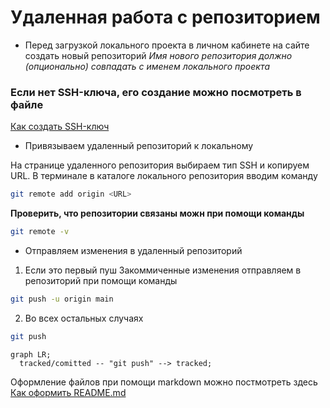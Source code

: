# Удаленная работа с репозиторием

- Перед загрузкой локального проекта 
в личном кабинете на сайте создать новый репозиторий
*Имя нового репозитория должно (опционально) совпадать с именем локального проекта*

### Если нет SSH-ключа, его создание можно посмотреть в файле
[Как создать SSH-ключ](https://github.com/vikolga/git_project/blob/main/generation_ssh.md)

- Привязываем удаленный репозиторий к локальному

На странице удаленного репозитория выбираем тип SSH и копируем URL.
В терминале в каталоге локального репозитория вводим команду

```bash
git remote add origin <URL>
```

**Проверить, что репозитории связаны можн при помощи команды**
```bash
git remote -v
```

- Отправляем изменения в удаленный репозиторий

1. Если это первый пуш
Закоммиченные изменения отправляем в репозиторий при помощи команды
```bash
git push -u origin main
```
2. Во всех остальных случаях
```bash
git push
```

```mermaid
graph LR;
  tracked/comitted -- "git push" --> tracked;
``` 

Оформление файлов при помощи markdown можно постмотреть здесь
[Как оформить README.md]()